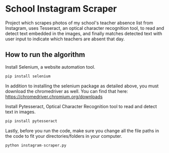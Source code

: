 # School Instagram Scraper
Project which scrapes photos of my school's teacher absence list from Instagram, uses Tesseract, an optical character recognition tool, to read and detect text embedded in the images, and finally matches detected text with user input to indicate which teachers are absent that day. 

## How to run the algorithm
Install Selenium, a website automation tool.
```python
pip install selenium
```
In addition to installing the selenium package as detailed above, you must download the chromedriver as well. You can find that here: https://chromedriver.chromium.org/downloads

Install Pytesseract, Optical Character Recognition tool to read and detect text in images.
```python
pip install pytesseract
```

Lastly, before you run the code, make sure you change all the file paths in the code to fit your directories/folders in your computer.
```python
python instagram-scraper.py
```

